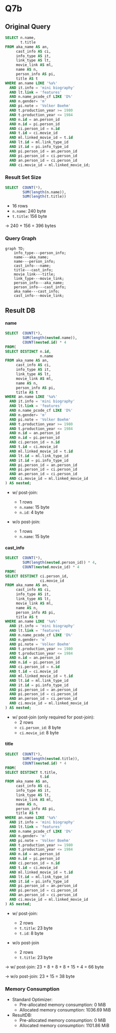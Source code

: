 # Q7b

## Original Query
```sql
SELECT n.name,
       t.title
FROM aka_name AS an,
     cast_info AS ci,
     info_type AS it,
     link_type AS lt,
     movie_link AS ml,
     name AS n,
     person_info AS pi,
     title AS t
WHERE an.name LIKE '%a%'
  AND it.info = 'mini biography'
  AND lt.link = 'features'
  AND n.name_pcode_cf LIKE 'D%'
  AND n.gender= 'm'
  AND pi.note = 'Volker Boehm'
  AND t.production_year >= 1980
  AND t.production_year <= 1984
  AND n.id = an.person_id
  AND n.id = pi.person_id
  AND ci.person_id = n.id
  AND t.id = ci.movie_id
  AND ml.linked_movie_id = t.id
  AND lt.id = ml.link_type_id
  AND it.id = pi.info_type_id
  AND pi.person_id = an.person_id
  AND pi.person_id = ci.person_id
  AND an.person_id = ci.person_id
  AND ci.movie_id = ml.linked_movie_id;
```
### Result Set Size
```sql
SELECT  COUNT(*),
        SUM(length(n.name)),
        SUM(length(t.title))
```
* 16 rows
* `n.name`: 240 byte
* `t.title`: 156 byte

$\rightarrow$ 240 + 156 = 396 bytes

### Query Graph

```mermaid
graph TD;
    info_type---person_info;
    name---aka_name;
    name---person_info;
    cast_info---name;
    title---cast_info;
    movie_link---title;
    link_type---movie_link;
    person_info---aka_name;
    person_info---cast_info;
    aka_name---cast_info;
    cast_info---movie_link;
```

## Result DB
#### name
```sql
SELECT  COUNT(*),
        SUM(length(nested.name)),
        COUNT(nested.id) * 4
FROM(
SELECT DISTINCT n.id,
                n.name
FROM aka_name AS an,
     cast_info AS ci,
     info_type AS it,
     link_type AS lt,
     movie_link AS ml,
     name AS n,
     person_info AS pi,
     title AS t
WHERE an.name LIKE '%a%'
  AND it.info = 'mini biography'
  AND lt.link = 'features'
  AND n.name_pcode_cf LIKE 'D%'
  AND n.gender= 'm'
  AND pi.note = 'Volker Boehm'
  AND t.production_year >= 1980
  AND t.production_year <= 1984
  AND n.id = an.person_id
  AND n.id = pi.person_id
  AND ci.person_id = n.id
  AND t.id = ci.movie_id
  AND ml.linked_movie_id = t.id
  AND lt.id = ml.link_type_id
  AND it.id = pi.info_type_id
  AND pi.person_id = an.person_id
  AND pi.person_id = ci.person_id
  AND an.person_id = ci.person_id
  AND ci.movie_id = ml.linked_movie_id
) AS nested;
```
* w/ post-join:
    * 1 rows
    * `n.name`: 15 byte
    * `n.id`: 4 byte

* w/o post-join:
    * 1 rows
    * `n.name`: 15 byte

#### cast_info
```sql
SELECT  COUNT(*),
        SUM(length(nested.person_id)) * 4,
        COUNT(nested.movie_id) * 4
FROM(
SELECT DISTINCT ci.person_id,
                ci.movie_id
FROM aka_name AS an,
     cast_info AS ci,
     info_type AS it,
     link_type AS lt,
     movie_link AS ml,
     name AS n,
     person_info AS pi,
     title AS t
WHERE an.name LIKE '%a%'
  AND it.info = 'mini biography'
  AND lt.link = 'features'
  AND n.name_pcode_cf LIKE 'D%'
  AND n.gender= 'm'
  AND pi.note = 'Volker Boehm'
  AND t.production_year >= 1980
  AND t.production_year <= 1984
  AND n.id = an.person_id
  AND n.id = pi.person_id
  AND ci.person_id = n.id
  AND t.id = ci.movie_id
  AND ml.linked_movie_id = t.id
  AND lt.id = ml.link_type_id
  AND it.id = pi.info_type_id
  AND pi.person_id = an.person_id
  AND pi.person_id = ci.person_id
  AND an.person_id = ci.person_id
  AND ci.movie_id = ml.linked_movie_id
) AS nested;
```
* w/ post-join (only required for post-join):
    * 2 rows
    * `ci.person_id`: 8 byte
    * `ci.movie_id`: 8 byte

#### title
```sql
SELECT  COUNT(*),
        SUM(length(nested.title)),
        COUNT(nested.id) * 4
FROM(
SELECT DISTINCT t.title,
                t.id
FROM aka_name AS an,
     cast_info AS ci,
     info_type AS it,
     link_type AS lt,
     movie_link AS ml,
     name AS n,
     person_info AS pi,
     title AS t
WHERE an.name LIKE '%a%'
  AND it.info = 'mini biography'
  AND lt.link = 'features'
  AND n.name_pcode_cf LIKE 'D%'
  AND n.gender= 'm'
  AND pi.note = 'Volker Boehm'
  AND t.production_year >= 1980
  AND t.production_year <= 1984
  AND n.id = an.person_id
  AND n.id = pi.person_id
  AND ci.person_id = n.id
  AND t.id = ci.movie_id
  AND ml.linked_movie_id = t.id
  AND lt.id = ml.link_type_id
  AND it.id = pi.info_type_id
  AND pi.person_id = an.person_id
  AND pi.person_id = ci.person_id
  AND an.person_id = ci.person_id
  AND ci.movie_id = ml.linked_movie_id
) AS nested;
```
* w/ post-join:
    * 2 rows
    * `t.title`: 23 byte
    * `t.id`: 8 byte

* w/o post-join
    * 2 rows
    * `t.title`: 23 byte

$\rightarrow$ w/ post-join: 23 + 8 + 8 + 8 + 15 + 4 = 66 byte

$\rightarrow$ w/o post-join: 23 + 15 = 38 byte

### Memory Consumption
* Standard Optimizer:
    * Pre-allocated memory consumption: 0 MiB
    * Allocated memory consumption: 1036.69 MiB
* ResultDB:
    * Pre-allocated memory consumption: 0 MiB
    * Allocated memory consumption: 1101.86 MiB
